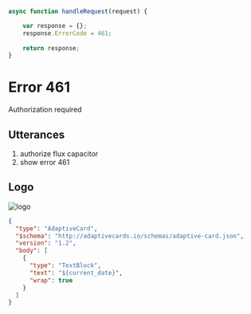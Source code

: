 ```javascript connector
async function handleRequest(request) {

    var response = {};
    response.ErrorCode = 461;
  
    return response;
}

```

# Error 461

Authorization required

## Utterances

1. authorize  flux capacitor
2. show error 461

## Logo

![logo](https://www.adenin.com/assets/images/identity/icon_digital_assistant.svg)

```json adaptive-card
{
  "type": "AdaptiveCard",
  "$schema": "http://adaptivecards.io/schemas/adaptive-card.json",
  "version": "1.2",
  "body": [
    {
      "type": "TextBlock",
      "text": "${current_date}",
      "wrap": true
    }
  ]
}
```
